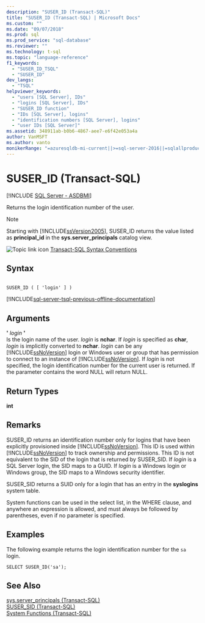 ```yaml
---
description: "SUSER_ID (Transact-SQL)"
title: "SUSER_ID (Transact-SQL) | Microsoft Docs"
ms.custom: ""
ms.date: "09/07/2018"
ms.prod: sql
ms.prod_service: "sql-database"
ms.reviewer: ""
ms.technology: t-sql
ms.topic: "language-reference"
f1_keywords: 
  - "SUSER_ID_TSQL"
  - "SUSER_ID"
dev_langs: 
  - "TSQL"
helpviewer_keywords: 
  - "users [SQL Server], IDs"
  - "logins [SQL Server], IDs"
  - "SUSER_ID function"
  - "IDs [SQL Server], logins"
  - "identification numbers [SQL Server], logins"
  - "user IDs [SQL Server]"
ms.assetid: 348911ab-b0b6-4867-aee7-e6f42e053a4a
author: VanMSFT
ms.author: vanto
monikerRange: "=azuresqldb-mi-current||>=sql-server-2016||=sqlallproducts-allversions||>=sql-server-linux-2017"
---
```

# SUSER_ID (Transact-SQL)
[!INCLUDE [SQL Server - ASDBMI](../../includes/applies-to-version/sql-asdbmi.md)]

  Returns the login identification number of the user.  
  
> [!NOTE]  
>  Starting with [!INCLUDE[ssVersion2005](../../includes/ssversion2005-md.md)], SUSER_ID returns the value listed as **principal_id** in the **sys.server_principals** catalog view.  
  
 ![Topic link icon](../../database-engine/configure-windows/media/topic-link.gif "Topic link icon") [Transact-SQL Syntax Conventions](../../t-sql/language-elements/transact-sql-syntax-conventions-transact-sql.md)  
  
## Syntax  
  
```  
  
SUSER_ID ( [ 'login' ] )   
```  
  
[!INCLUDE[sql-server-tsql-previous-offline-documentation](../../includes/sql-server-tsql-previous-offline-documentation.md)]

## Arguments
 **'** *login* **'**  
 Is the login name of the user. *login* is **nchar**. If *login* is specified as **char**, *login* is implicitly converted to **nchar**. *login* can be any [!INCLUDE[ssNoVersion](../../includes/ssnoversion-md.md)] login or Windows user or group that has permission to connect to an instance of [!INCLUDE[ssNoVersion](../../includes/ssnoversion-md.md)]. If *login* is not specified, the login identification number for the current user is returned. If the parameter contains the word NULL will return NULL.  
  
## Return Types  
 **int**  
  
## Remarks  
 SUSER_ID returns an identification number only for logins that have been explicitly provisioned inside [!INCLUDE[ssNoVersion](../../includes/ssnoversion-md.md)]. This ID is used within [!INCLUDE[ssNoVersion](../../includes/ssnoversion-md.md)] to track ownership and permissions. This ID is not equivalent to the SID of the login that is returned by SUSER_SID. If *login* is a SQL Server login, the SID maps to a GUID. If *login* is a Windows login or Windows group, the SID maps to a Windows security identifier.  
  
 SUSER_SID returns a SUID only for a login that has an entry in the **syslogins** system table.  
  
 System functions can be used in the select list, in the WHERE clause, and anywhere an expression is allowed, and must always be followed by parentheses, even if no parameter is specified.  
  
## Examples  
 The following example returns the login identification number for the `sa` login.  
  
```  
SELECT SUSER_ID('sa');  
```  
  
## See Also  
 [sys.server_principals &#40;Transact-SQL&#41;](../../relational-databases/system-catalog-views/sys-server-principals-transact-sql.md)   
 [SUSER_SID &#40;Transact-SQL&#41;](../../t-sql/functions/suser-sid-transact-sql.md)   
 [System Functions &#40;Transact-SQL&#41;](../../relational-databases/system-functions/system-functions-category-transact-sql.md)  
  
  
